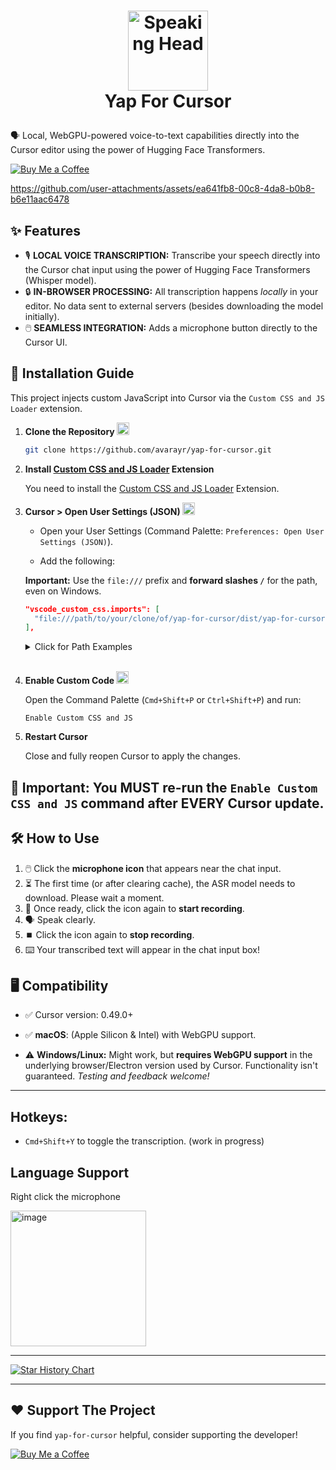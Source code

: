 # <p align="center"><img src="https://raw.githubusercontent.com/Tarikul-Islam-Anik/Telegram-Animated-Emojis/main/People/Speaking%20Head.webp" alt="Speaking Head" width="128" height="128" /><br/> Yap For Cursor </p>

🗣️ Local, WebGPU-powered voice-to-text capabilities directly into the Cursor editor using the power of Hugging Face Transformers.

[![Buy Me a Coffee](https://img.shields.io/badge/Buy%20Me%20a%20Coffee-ffdd00?style=for-the-badge&logo=buy-me-a-coffee&logoColor=black)](https://buymeacoffee.com/avarayr)

https://github.com/user-attachments/assets/ea641fb8-00c8-4da8-b0b8-b6e11aac6478

## ✨ Features

- 🎙️ **LOCAL VOICE TRANSCRIPTION:** Transcribe your speech directly into the Cursor chat input using the power of Hugging Face Transformers (Whisper model).
- 🔒 **IN-BROWSER PROCESSING:** All transcription happens _locally_ in your editor. No data sent to external servers (besides downloading the model initially).
- 🖱️ **SEAMLESS INTEGRATION:** Adds a microphone button directly to the Cursor UI.

## 🚀 Installation Guide

This project injects custom JavaScript into Cursor via the `Custom CSS and JS Loader` extension.

1.  **Clone the Repository <img src="https://raw.githubusercontent.com/Tarikul-Islam-Anik/Animated-Fluent-Emojis/master/Emojis/Objects/File%20Folder.png" alt="File Folder" width="20" height="20" />**

    ```bash
    git clone https://github.com/avarayr/yap-for-cursor.git
    ```

2.  **Install [Custom CSS and JS Loader](https://marketplace.visualstudio.com/items?itemName=be5invis.vscode-custom-css) Extension**

    You need to install the [Custom CSS and JS Loader](https://marketplace.visualstudio.com/items?itemName=be5invis.vscode-custom-css) Extension.

3.  **Cursor > Open User Settings (JSON) <img src="https://raw.githubusercontent.com/Tarikul-Islam-Anik/Animated-Fluent-Emojis/master/Emojis/Objects/Gear.png" alt="Gear" width="20" height="20" />**

    - Open your User Settings (Command Palette: `Preferences: Open User Settings (JSON)`).

    - Add the following:

    **Important:** Use the `file:///` prefix and **forward slashes `/`** for the path, even on Windows.

    ```json
    "vscode_custom_css.imports": [
      "file:///path/to/your/clone/of/yap-for-cursor/dist/yap-for-cursor.js"
    ],
    ```

    <details>
      <summary>Click for Path Examples</summary>

    - _macOS/Linux Example:_ `"file:///Users/yourname/yap-for-cursor/dist/yap-for-cursor.js"`
    - _Windows Example:_ `"file:\\C:\\Users\\yourname\\yap-for-cursor\\dist\\yap-for-cursor.js"`
    </details>
    <br/>

4.  **Enable Custom Code <img src="https://raw.githubusercontent.com/Tarikul-Islam-Anik/Animated-Fluent-Emojis/master/Emojis/Symbols/Check%20Mark%20Button.png" alt="Check Mark Button" width="20" height="20" />**

    Open the Command Palette (`Cmd+Shift+P` or `Ctrl+Shift+P`) and run:

    ```
    Enable Custom CSS and JS
    ```

5.  **Restart Cursor**

    Close and fully reopen Cursor to apply the changes.

## **🚨 Important:** You **MUST** re-run the `Enable Custom CSS and JS` command after EVERY Cursor update.

## 🛠️ How to Use

1.  🖱️ Click the **microphone icon** that appears near the chat input.
2.  ⏳ The first time (or after clearing cache), the ASR model needs to download. Please wait a moment.
3.  🔴 Once ready, click the icon again to **start recording**.
4.  🗣️ Speak clearly.
5.  ⏹️ Click the icon again to **stop recording**.
6.  ⌨️ Your transcribed text will appear in the chat input box!

## 🖥️ Compatibility

- ✅ Cursor version: 0.49.0+

- ✅ **macOS**: (Apple Silicon & Intel) with WebGPU support.
- ⚠️ **Windows/Linux:** Might work, but **requires WebGPU support** in the underlying browser/Electron version used by Cursor. Functionality isn't guaranteed. _Testing and feedback welcome!_

---

## Hotkeys:

- `Cmd+Shift+Y` to toggle the transcription. (work in progress)

## Language Support

Right click the microphone

<img width="217" alt="image" src="https://github.com/user-attachments/assets/5b0a05b4-a119-4a41-b647-76d40ab7aff4" />




---

[![Star History Chart](https://api.star-history.com/svg?repos=avarayr/yap-for-cursor&type=Date)](https://www.star-history.com/#avarayr/yap-for-cursor&Date)

---

## ❤️ Support The Project

If you find `yap-for-cursor` helpful, consider supporting the developer!

[![Buy Me a Coffee](https://img.shields.io/badge/Buy%20Me%20a%20Coffee-ffdd00?style=for-the-badge&logo=buy-me-a-coffee&logoColor=black)](https://buymeacoffee.com/avarayr)
